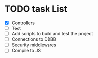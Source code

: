 # TODO task List

- [x] Controllers
- [ ] Test
- [ ] Add scripts to build and test the project
- [ ] Connections to DDBB
- [ ] Security middlewares
- [ ] Compile to JS
